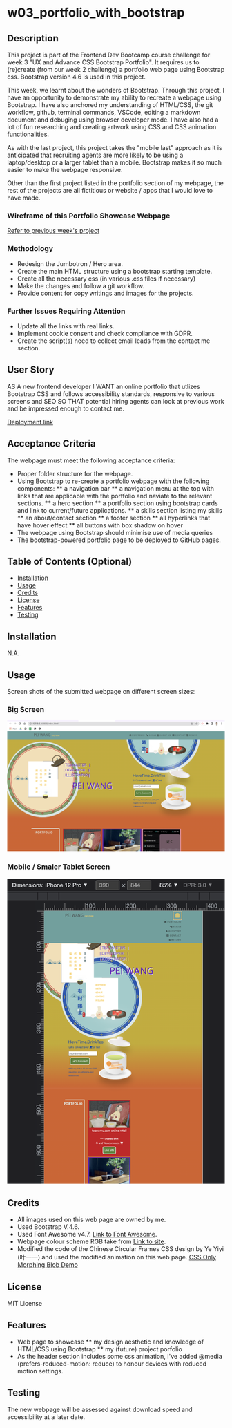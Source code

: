# w03_portfolio_with_bootstrap


## Description

This project is part of the Frontend Dev Bootcamp course challenge for week 3 "UX and Advance CSS Bootstrap Portfolio". It requires us to (re)create (from our week 2 challenge) a portfolio web page using Bootstrap css. Bootstrap version 4.6 is used in this project.

This week, we learnt about the wonders of Bootstrap. Through this project, I have an opportunity to demonstrate my ability to recreate a webpage using Bootstrap. I have also anchored my understanding of HTML/CSS, the git workflow, github, terminal commands, VSCode, editing a markdown document and debuging using browser developer mode. I have also had a lot of fun researching and creating artwork using CSS and CSS animation functionalities. 

As with the last project, this project takes the "mobile last" approach as it is anticipated that recruiting agents are more likely to be using a laptop/desktop or a larger tablet than a mobile. Bootstrap makes it so much easier to make the webpage responsive.

Other than the first project listed in the portfolio section of my webpage, the rest of the projects are all fictitious or website / apps that I would love to have made. 


### Wireframe of this Portfolio Showcase Webpage

[Refer to previous week's project](https://github.com/HaveTimeDrinkTea/w02_challenge_portfolio_showcase)



### Methodology

* Redesign the Jumbotron / Hero area.
* Create the main HTML structure using a bootstrap starting template.
* Create all the necessary css (in various .css files if necessary)
* Make the changes and follow a git workflow.
* Provide content for copy writings and images for the projects.



### Further Issues Requiring Attention

* Update all the links with real links.
* Implement cookie consent and check compliance with GDPR.
* Create the script(s) need to collect email leads from the contact me section.



## User Story

AS A new frontend developer
I WANT an online portfolio that utlizes Bootstrap CSS and follows accessibility standards, responsive to various screens and SEO
SO THAT potential hiring agents can look at previous work and be impressed enough to contact me.

[Deployment link](https://havetimedrinktea.github.io/w03_portfolio_with_bootstrap/)


## Acceptance Criteria

The webpage must meet the following acceptance criteria:

* Proper folder structure for the webpage.
* Using Bootstrap to re-create a portfolio webpage with the following components:
  ** a navigation bar
  ** a navigation menu at the top with links that are applicable with the portfolio and naviate to the relevant sections.
  ** a hero section
  ** a portfolio section using bootstrap cards and link to current/future applications.
  ** a skills section listing my skills
  ** an about/contact section
  ** a footer section
  ** all hyperlinks that have hover effect 
  ** all buttons with box shadow on hover
* The webpage using Bootstrap should minimise use of media queries
* The bootstrap-powered portfolio page to be deployed to GitHub pages.



## Table of Contents (Optional)

* [Installation](#installation)
* [Usage](#usage)
* [Credits](#credits)
* [License](#license)
* [Features](#features)
* [Testing](#testing)


## Installation

N.A.


## Usage 

Screen shots of the submitted webpage on different screen sizes:

### Big Screen

![Deployed Webpage screen dump for big screen top](images/webdeveloper_peiwang_screendump_big.png)



### Mobile / Smaler Tablet Screen

![Deployed Webpage screen dump for tablet screen top](images/webdeveloper_peiwang_screendump_small.png)



## Credits

* All images used on this web page are owned by me.
* Used Bootstrap V.4.6.
* Used Font Awesome v4.7. [Link to Font Awesome](https://fontawesome.com).
* Webpage colour scheme RGB take from [Link to site](http://khroma.co/generator/).
* Modified the code of the Chinese Circular Frames CSS design by Ye Yiyi (叶一一) and used the modified animation on this web page. [CSS Only Morphing Blob Demo](https://juejin.cn/post/7143499534025359374)



## License

MIT License



## Features

* Web page to showcase 
  ** my design aesthetic and knowledge of HTML/CSS using Bootstrap
  ** my (future) project porfolio 
* As the header section includes some css animation, I've added @media (prefers-reduced-motion: reduce) to honour devices with reduced motion settings.


	
	
## Testing

The new webpage will be assessed against download speed and accessibility at a later date. 



